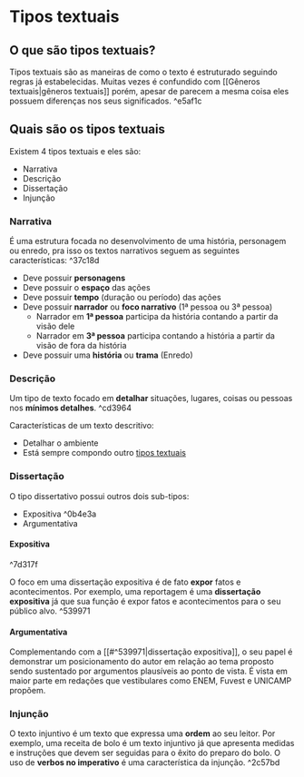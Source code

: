 # Tipos textuais
## O que são tipos textuais?
Tipos textuais são as maneiras de como o texto é estruturado seguindo regras já estabelecidas. Muitas vezes é confundido com [[Gêneros textuais|gêneros textuais]] porém, apesar de parecem a mesma coisa eles possuem diferenças nos seus significados. ^e5af1c
## Quais são os tipos textuais
Existem 4 tipos textuais e eles são:
- Narrativa
- Descrição
- Dissertação
- Injunção
### Narrativa
É uma estrutura focada no desenvolvimento de uma história, personagem ou enredo, pra isso os textos narrativos seguem as seguintes características: ^37c18d
- Deve possuir **personagens**
- Deve possuir o **espaço** das ações
- Deve possuir **tempo** (duração ou período) das ações
- Deve possuir **narrador** ou **foco narrativo** (1ª pessoa ou 3ª pessoa)
	- Narrador em **1ª pessoa** participa da história contando a partir da visão dele
	- Narrador em **3ª pessoa** participa contando a história a partir da visão de fora da história
- Deve possuir uma **história** ou **trama** (Enredo)
### Descrição
Um tipo de texto focado em **detalhar** situações, lugares, coisas ou pessoas nos **mínimos detalhes**. ^cd3964

Características de um texto descritivo:
- Detalhar o ambiente
- Está sempre compondo outro [tipos textuais](#^e5af1c)
### Dissertação
O tipo dissertativo possui outros dois sub-tipos:
- Expositiva ^0b4e3a
- Argumentativa
#### Expositiva

^7d317f

O foco em uma dissertação expositiva é de fato **expor** fatos e acontecimentos. Por exemplo, uma reportagem é uma **dissertação expositiva** já que sua função é expor fatos e acontecimentos para o seu público alvo. ^539971
#### Argumentativa
Complementando com a [[#^539971|dissertação expositiva]], o seu papel é demonstrar um posicionamento do autor em relação ao tema proposto sendo sustentado por argumentos plausíveis ao ponto de vista. É vista em maior parte em redações que vestibulares como ENEM, Fuvest e UNICAMP propõem.
### Injunção
O texto injuntivo é um texto que expressa uma **ordem** ao seu leitor. Por exemplo, uma receita de bolo é um texto injuntivo já que apresenta medidas e instruções que devem ser seguidas para o êxito do preparo do bolo. O uso de **verbos no imperativo** é uma característica da injunção. ^2c57bd